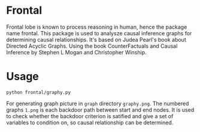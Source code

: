 # Frontal
Frontal lobe is known to process reasoning in human, hence the package name 
frontal. This package is used to analysze causal inference graphs for 
determining causal relationships. It's based on Judea Pearl's book about 
Directed Acyclic Graphs. Using the book CounterFactuals and Causal Inference
by Stephen L Mogan and Christopher Winship. 

# Usage
`python frontal/graphy.py`

For generating graph picture in `graph` directory `graphy.png`. The numbered
graphs `1.png` is each backdoor path between start and end nodes. It is used
to check whether the backdoor criterion is satified and give a set of variables
to condition on, so causal relationship can be determined. 
